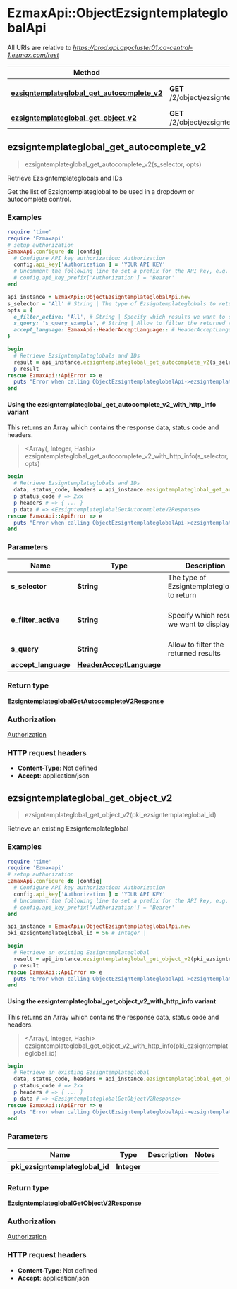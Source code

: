 # EzmaxApi::ObjectEzsigntemplateglobalApi

All URIs are relative to *https://prod.api.appcluster01.ca-central-1.ezmax.com/rest*

| Method | HTTP request | Description |
| ------ | ------------ | ----------- |
| [**ezsigntemplateglobal_get_autocomplete_v2**](ObjectEzsigntemplateglobalApi.md#ezsigntemplateglobal_get_autocomplete_v2) | **GET** /2/object/ezsigntemplateglobal/getAutocomplete/{sSelector} | Retrieve Ezsigntemplateglobals and IDs |
| [**ezsigntemplateglobal_get_object_v2**](ObjectEzsigntemplateglobalApi.md#ezsigntemplateglobal_get_object_v2) | **GET** /2/object/ezsigntemplateglobal/{pkiEzsigntemplateglobalID} | Retrieve an existing Ezsigntemplateglobal |


## ezsigntemplateglobal_get_autocomplete_v2

> <EzsigntemplateglobalGetAutocompleteV2Response> ezsigntemplateglobal_get_autocomplete_v2(s_selector, opts)

Retrieve Ezsigntemplateglobals and IDs

Get the list of Ezsigntemplateglobal to be used in a dropdown or autocomplete control.

### Examples

```ruby
require 'time'
require 'Ezmaxapi'
# setup authorization
EzmaxApi.configure do |config|
  # Configure API key authorization: Authorization
  config.api_key['Authorization'] = 'YOUR API KEY'
  # Uncomment the following line to set a prefix for the API key, e.g. 'Bearer' (defaults to nil)
  # config.api_key_prefix['Authorization'] = 'Bearer'
end

api_instance = EzmaxApi::ObjectEzsigntemplateglobalApi.new
s_selector = 'All' # String | The type of Ezsigntemplateglobals to return
opts = {
  e_filter_active: 'All', # String | Specify which results we want to display.
  s_query: 's_query_example', # String | Allow to filter the returned results
  accept_language: EzmaxApi::HeaderAcceptLanguage:: # HeaderAcceptLanguage | 
}

begin
  # Retrieve Ezsigntemplateglobals and IDs
  result = api_instance.ezsigntemplateglobal_get_autocomplete_v2(s_selector, opts)
  p result
rescue EzmaxApi::ApiError => e
  puts "Error when calling ObjectEzsigntemplateglobalApi->ezsigntemplateglobal_get_autocomplete_v2: #{e}"
end
```

#### Using the ezsigntemplateglobal_get_autocomplete_v2_with_http_info variant

This returns an Array which contains the response data, status code and headers.

> <Array(<EzsigntemplateglobalGetAutocompleteV2Response>, Integer, Hash)> ezsigntemplateglobal_get_autocomplete_v2_with_http_info(s_selector, opts)

```ruby
begin
  # Retrieve Ezsigntemplateglobals and IDs
  data, status_code, headers = api_instance.ezsigntemplateglobal_get_autocomplete_v2_with_http_info(s_selector, opts)
  p status_code # => 2xx
  p headers # => { ... }
  p data # => <EzsigntemplateglobalGetAutocompleteV2Response>
rescue EzmaxApi::ApiError => e
  puts "Error when calling ObjectEzsigntemplateglobalApi->ezsigntemplateglobal_get_autocomplete_v2_with_http_info: #{e}"
end
```

### Parameters

| Name | Type | Description | Notes |
| ---- | ---- | ----------- | ----- |
| **s_selector** | **String** | The type of Ezsigntemplateglobals to return |  |
| **e_filter_active** | **String** | Specify which results we want to display. | [optional][default to &#39;Active&#39;] |
| **s_query** | **String** | Allow to filter the returned results | [optional] |
| **accept_language** | [**HeaderAcceptLanguage**](.md) |  | [optional] |

### Return type

[**EzsigntemplateglobalGetAutocompleteV2Response**](EzsigntemplateglobalGetAutocompleteV2Response.md)

### Authorization

[Authorization](../README.md#Authorization)

### HTTP request headers

- **Content-Type**: Not defined
- **Accept**: application/json


## ezsigntemplateglobal_get_object_v2

> <EzsigntemplateglobalGetObjectV2Response> ezsigntemplateglobal_get_object_v2(pki_ezsigntemplateglobal_id)

Retrieve an existing Ezsigntemplateglobal



### Examples

```ruby
require 'time'
require 'Ezmaxapi'
# setup authorization
EzmaxApi.configure do |config|
  # Configure API key authorization: Authorization
  config.api_key['Authorization'] = 'YOUR API KEY'
  # Uncomment the following line to set a prefix for the API key, e.g. 'Bearer' (defaults to nil)
  # config.api_key_prefix['Authorization'] = 'Bearer'
end

api_instance = EzmaxApi::ObjectEzsigntemplateglobalApi.new
pki_ezsigntemplateglobal_id = 56 # Integer | 

begin
  # Retrieve an existing Ezsigntemplateglobal
  result = api_instance.ezsigntemplateglobal_get_object_v2(pki_ezsigntemplateglobal_id)
  p result
rescue EzmaxApi::ApiError => e
  puts "Error when calling ObjectEzsigntemplateglobalApi->ezsigntemplateglobal_get_object_v2: #{e}"
end
```

#### Using the ezsigntemplateglobal_get_object_v2_with_http_info variant

This returns an Array which contains the response data, status code and headers.

> <Array(<EzsigntemplateglobalGetObjectV2Response>, Integer, Hash)> ezsigntemplateglobal_get_object_v2_with_http_info(pki_ezsigntemplateglobal_id)

```ruby
begin
  # Retrieve an existing Ezsigntemplateglobal
  data, status_code, headers = api_instance.ezsigntemplateglobal_get_object_v2_with_http_info(pki_ezsigntemplateglobal_id)
  p status_code # => 2xx
  p headers # => { ... }
  p data # => <EzsigntemplateglobalGetObjectV2Response>
rescue EzmaxApi::ApiError => e
  puts "Error when calling ObjectEzsigntemplateglobalApi->ezsigntemplateglobal_get_object_v2_with_http_info: #{e}"
end
```

### Parameters

| Name | Type | Description | Notes |
| ---- | ---- | ----------- | ----- |
| **pki_ezsigntemplateglobal_id** | **Integer** |  |  |

### Return type

[**EzsigntemplateglobalGetObjectV2Response**](EzsigntemplateglobalGetObjectV2Response.md)

### Authorization

[Authorization](../README.md#Authorization)

### HTTP request headers

- **Content-Type**: Not defined
- **Accept**: application/json

